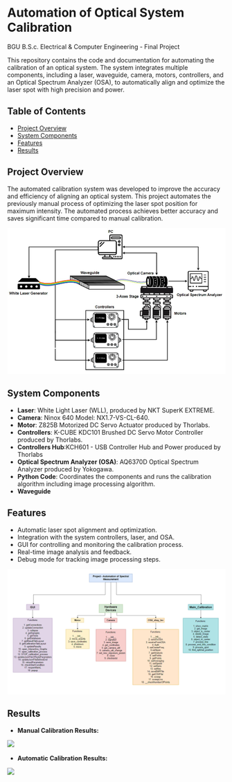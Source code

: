 # Automation of Optical System Calibration

BGU B.S.c. Electrical & Computer Engineering - Final Project

This repository contains the code and documentation for automating the calibration of an optical system. The system integrates multiple components, including a laser, waveguide, camera, motors, controllers, and an Optical Spectrum Analyzer (OSA), to automatically align and optimize the laser spot with high precision and power.

## Table of Contents
- [Project Overview](#project-overview)
- [System Components](#system-components)
- [Features](#features)
- [Results](#results)


## Project Overview
The automated calibration system was developed to improve the accuracy and efficiency of aligning an optical system. This project automates the previously manual process of optimizing the laser spot position for maximum intensity. The automated process achieves better accuracy and saves significant time compared to manual calibration.

<img src="system.jpeg"><img>

## System Components
- **Laser**: White Light Laser (WLL), produced by NKT SuperK EXTREME.
- **Camera**: Ninox 640 Model: NX1.7-VS-CL-640.
- **Motor**: Z825B Motorized DC Servo Actuator produced by Thorlabs.
- **Controllers**: K-CUBE KDC101 Brushed DC Servo Motor Controller produced by Thorlabs.
- **Controllers Hub**:KCH601 - USB Controller Hub and Power produced by Thorlabs
- **Optical Spectrum Analyzer (OSA)**: AQ6370D Optical Spectrum Analyzer produced by Yokogawa.
- **Python Code**: Coordinates the components and runs the calibration algorithm including image processing algorithm.
- **Waveguide**


## Features
- Automatic laser spot alignment and optimization.
- Integration with the system controllers, laser, and OSA.
- GUI for controlling and monitoring the calibration process.
- Real-time image analysis and feedback.
- Debug mode for tracking image processing steps.

<img src="code.png"><img>

## Results
- **Manual Calibration Results:**

<img src="res1.heic"><img>

- **Automatic Calibration Results:**

<img src="res.heic"><img>
